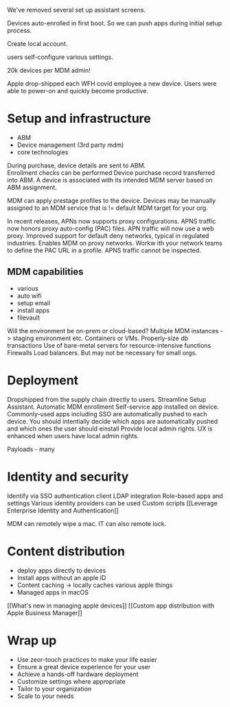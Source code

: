 We've removed several set up assistant screens.

Devices auto-enrolled in first boot.  So we can push apps during initial setup process.

Create local account.

users self-configure various settings.

20k devices per MDM admin!

Apple drop-shipped each WFH covid employee a new device.  Users were able to power-on and quickly become productive.

# Setup and infrastructure

* ABM
* Device management (3rd party mdm)
* core technologies

During purchase, device details are sent to ABM.  
Enrollment checks can be performed
Device purchase record transferred into ABM.
A device is associated with its intended MDM server based on ABM assignment.

MDM can apply prestage profiles to the device.
Devices may be manually assigned to an MDM service that is != default MDM target for your org.

In recent releases, APNs now supports proxy configurations.
APNS traffic now honors proxy auto-config (PAC) files.
APN traffic will now use a web proxy.
Improved support for default deny networks, typical in regulated industries.
Enables MDM on proxy networks.
Workw ith your network teams to define the PAC URL in a profile.
APNS traffic cannot be inspected.

## MDM capabilities
* various
* auto wifi
* setup email
* install apps
* filevault

Will the environment be on-prem or cloud-based?
Multiple MDM instances -> staging environment etc.
Containers or VMs.
Properly-size db transactions
Use of bare-metal servers for resource-intensive functions
Firewalls
Load balancers.  But may not be necessary for small orgs.


# Deployment
Dropshipped from the supply chain directly to users.
Streamline Setup Assistant.
Automatic MDM enrollment
Self-service app installed on device.  Commonly-used apps including SSO are automatically pushed to each device.
You should intentially decide which apps are automatically pushed and which ones the user should einstall
Provide local admin rights.  UX is enhanced when users have local admin rights.

Payloads - many

# Identity and security
Identify via SSO authentication client
LDAP integration
Role-based apps and settings
Various identity providers can be used
Custom scripts
[[Leverage Enterprise Identity and Authentication]]

MDM can remotely wipe a mac.  IT can also remote lock.
# Content distribution
* deploy apps directly to devices
* Install apps without an apple ID
* Content caching -> locally caches various apple things
* Managed apps in macOS

[[What's new in managing apple devices]]
[[Custom app distribution with Apple Business Manager]]

# Wrap up
* Use zeor-touch practices to make your life easier
* Ensure a great device experience for your user
* Achieve a hands-off hardware deployment
* Customize settings where appropriate
* Tailor to your organization
* Scale to your needs
